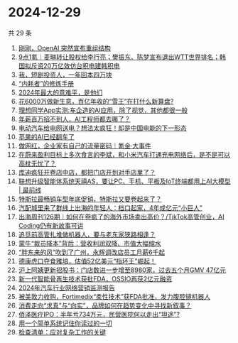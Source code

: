 # 2024-12-29

共 29 条

<!-- BEGIN 36KR -->
<!-- 最后更新时间 2024-12-29 07:13:59 +0800 -->
1. [刚刚，OpenAI 突然宣布重组结构](https://36kr.com/p/3097818431573508)
1. [9点1氪｜麦琳转让股权给李行亮；樊振东、陈梦宣布退出WTT世界排名；韩国拟斥资20万亿效仿台积电建韩积电](https://36kr.com/p/3097240446832393)
1. [我，短剧投资人，一年回本四万块](https://36kr.com/p/3097890410024709)
1. [“内耗者”的修炼手册](https://36kr.com/p/3095666810850825)
1. [2024年最大的意难平，是他们](https://36kr.com/p/3097212508213001)
1. [花6000万做新生意，百亿年收的“雪王”在打什么新算盘?](https://36kr.com/p/3097899520855555)
1. [理想同学App实测:车企造的AI应用，除了视觉，其他都很一般](https://36kr.com/p/3097105454120454)
1. [年薪百万招不到人，AI工程师都去哪了？](https://36kr.com/p/3096997945134856)
1. [电动汽车给电网送电？想法太疯狂！却是中国电能的下一形态](https://36kr.com/p/3097271066590985)
1. [苹果的AI已经翻车了](https://36kr.com/p/3097088165039623)
1. [做网红，企业家有自己的流量密码｜氪金·大事件](https://36kr.com/p/3097882962480643)
1. [在蔚来盈利目标上多次食言的李斌，和小米汽车打通充电网络后，是不是可以高枕无忧了？](https://36kr.com/p/3093912220892936)
1. [库迪疯狂开卷店中店，都把门店开到对手店里了？](https://36kr.com/p/3095559510638087)
1. [联想升级智能体系统天禧AS，要让PC、手机、平板及IoT终端都用上AI大模型 | 最前线](https://36kr.com/p/3097134957399554)
1. [特斯拉最畅销车型年底促销，特斯拉又要卷起来了？](https://36kr.com/p/3097223176404739)
1. [汽配城里来了群线上出海的年轻人：档口起家，4年成亿元“小巨人”](https://36kr.com/p/3097073609690632)
1. [出海周刊126期｜如何在卷疯了的海外市场卖出高价？/TikTok高管创业，AI Coding仍有新故事可讲](https://36kr.com/p/3096737082806019)
1. [追觅前高管扎堆做机器人，要与老东家狭路相逢？](https://36kr.com/p/3097089485684489)
1. [蒙牛“裁员降本”背后：营收利润双降、市值大幅缩水](https://36kr.com/p/3097120196414985)
1. [“胖东来的风”吹到了广州，永辉调改店员工月薪6千起](https://36kr.com/p/3098015037640449)
1. [德康虎口夺食雅培，估值52亿美元“指环王”崛起！](https://36kr.com/p/3096351042506499)
1. [沪上阿姨更新招股书：门店数进一步增至8980家，过去五个月GMV 47亿元](https://36kr.com/p/3097849300061955)
1. [新一代智能骨再生技术获批FDA，OSSIO再获2亿元融资](https://36kr.com/p/3096351173676801)
1. [2024年汽车行业网络营销监测报告](https://36kr.com/p/3096352649793025)
1. [被美敦力收购，Fortimedix“柔性技术”获FDA批准，发力腹腔镜机器人](https://36kr.com/p/3097765896359427)
1. [消费走向“求真”与“向实”，品牌如何在趋势变化中寻找新叙事？](https://36kr.com/p/3097295331003904)
1. [佰泽医疗IPO：半年亏734万元，民营医院何以走出“坦途”?](https://36kr.com/p/3097041019747843)
1. [用一个简单系统记住你读过的一切](https://36kr.com/p/3090109759863171)
1. [检查清单：应对复杂工作的关键](https://36kr.com/p/3088679028160646)
<!-- END 36KR -->